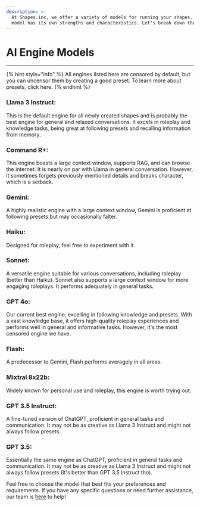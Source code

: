 ```yaml
---
description: >-
  At Shapes.inc, we offer a variety of models for running your shapes. Each
  model has its own strengths and characteristics. Let's break down the options:
---
```


# AI Engine Models

***

{% hint style="info" %}
All engines listed here are censored by default, but you can uncensor them by creating a good preset. To learn more about presets, click here.
{% endhint %}

### Llama 3 Instruct:

This is the default engine for all newly created shapes and is probably the best engine for general and relaxed conversations. It excels in roleplay and knowledge tasks, being great at following presets and recalling information from memory.

### Command R+:

This engine boasts a large context window, supports RAG, and can browse the internet. It is nearly on par with Llama in general conversation. However, it sometimes forgets previously mentioned details and breaks character, which is a setback.

### Gemini:

A highly realistic engine with a large context window, Gemini is proficient at following presets but may occasionally falter.

### Haiku:

Designed for roleplay, feel free to experiment with it.

### Sonnet:

A versatile engine suitable for various conversations, including roleplay (better than Haiku). Sonnet also supports a large context window for more engaging roleplays. It performs adequately in general tasks.

### GPT 4o:

Our current best engine, excelling in following knowledge and presets. With a vast knowledge base, it offers high-quality roleplay experiences and performs well in general and informative tasks. However, it's the most censored engine we have.

### Flash:

A predecessor to Gemini, Flash performs averagely in all areas.

### Mixtral 8x22b:

Widely known for personal use and roleplay, this engine is worth trying out.

### GPT 3.5 Instruct:

A fine-tuned version of ChatGPT, proficient in general tasks and communication. It may not be as creative as Llama 3 Instruct and might not always follow presets.

### GPT 3.5:

Essentially the same engine as ChatGPT, proficient in general tasks and communication. It may not be as creative as Llama 3 Instruct and might not always follow presets (It's better than GPT 3.5 Instruct tho).

Feel free to choose the model that best fits your preferences and requirements. If you have any specific questions or need further assistance, our team is [here](https://discord.gg/shapes) to help!
